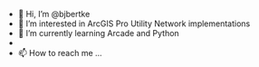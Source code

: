 - 👋 Hi, I’m @bjbertke
- 👀 I’m interested in ArcGIS Pro Utility Network implementations
- 🌱 I’m currently learning Arcade and Python
- 
- 📫 How to reach me ...

<!---
bjbertke/bjbertke is a ✨ special ✨ repository because its `README.md` (this file) appears on your GitHub profile.
You can click the Preview link to take a look at your changes.
--->

